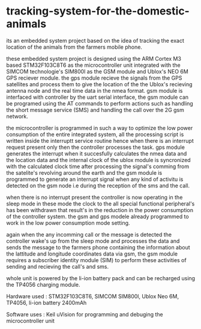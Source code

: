 # tracking-system-for-the-domestic-animals
its an embedded system project based on the idea of tracking the exact location of the animals from the farmers mobile phone.

these embedded system project is designed using the ARM Cortex M3 based STM32F103C8T6 as the microcontroller unit integrated with the SIMCOM technologie's SIM800l as the GSM  module and Ublox's NEO 6M GPS reciever module. the gps module recieve the signals from the GPS satellites and process them to give the location of the the Ublox's recieving antenna node and the real time data in the nmea format.
gsm module is interfaced with controller by the uart serial interface, the gsm module can be programed using the AT commands to perform actions such as handling the short message service (SMS) and handling the call over the 2G gsm network.

the microcontroller is programmed in such a way to optimize the low power consumption of the entire integrated system, all the processing script is written inside the interruptt service routine hence when there is an interrupt request present only then the controller processes the task. gps module generates the interrupt when it succesfully calculates the nmea data and the location data and the internal clock of the ublox module is syncronized with the calculated clock time after processing the signal's comming from the satelite's revolving around the earth and the gsm module is programmed to generate an interrupt signal when
any kind of activitu  is detected on the gsm node i.e during the reception of the sms and the call.

when there is no interrupt present the controller is now operating in the sleep mode in these mode the clock to the all special functional peripheral's has been withdrawn that result's in the reduction in the power consumption of the controller system. the gsm and gps modele already programmed to work in the low power consumption mode setting.

again when the any incomming call or the message is detected  the controller wake's up from the sleep mode and processes the data and sends the message to the farmers phone containing the information about the lattitude and longitude coordinates data via gsm, the gsm module requires a subscriber identity module (SIM) to perform these activities of sending and recieving the call's and sms.

whole unit is powered by the li-ion battery pack and can be recharged using the TP4056 charging module. 



Hardware used : STM32F103C8T6, SIMCOM SIM800l, Ublox Neo 6M, TP4056, li-ion battery 2400mAh

Software uses : Keil uVision for programming and debuging the microcontroller unit 



